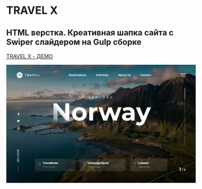 # TRAVEL X

## HTML верстка. Креативная шапка сайта с Swiper слайдером на Gulp сборке

[TRAVEL X - ДЕМО](https://krokholevviktor.github.io/TRAVEL-X/)

![Текст описания](docs/img/DEMO_SCREEN.jpg)
